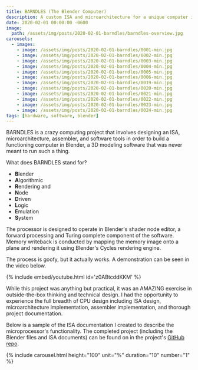 ```yaml
---
title: BARNDLES (The Blender Computer)
description: A custom ISA and microarchitecture for a unique computer implemented with 3D shaders.
date: 2020-02-01 00:00:00 -0600
image:
  path: /assets/img/posts/2020-02-01-barndles/barndles-overview.jpg
carousels:
  - images:
    - image: /assets/img/posts/2020-02-01-barndles/0001-min.jpg
    - image: /assets/img/posts/2020-02-01-barndles/0002-min.jpg
    - image: /assets/img/posts/2020-02-01-barndles/0003-min.jpg
    - image: /assets/img/posts/2020-02-01-barndles/0004-min.jpg
    - image: /assets/img/posts/2020-02-01-barndles/0005-min.jpg
    - image: /assets/img/posts/2020-02-01-barndles/0006-min.jpg
    - image: /assets/img/posts/2020-02-01-barndles/0019-min.jpg
    - image: /assets/img/posts/2020-02-01-barndles/0020-min.jpg
    - image: /assets/img/posts/2020-02-01-barndles/0021-min.jpg
    - image: /assets/img/posts/2020-02-01-barndles/0022-min.jpg
    - image: /assets/img/posts/2020-02-01-barndles/0023-min.jpg
    - image: /assets/img/posts/2020-02-01-barndles/0024-min.jpg
tags: [hardware, software, blender]
---
```


BARNDLES is a crazy computing project that involves designing an ISA, microarchitecture, assembler, and software tools in order to build a functioning computer in Blender, a 3D modeling software that was never meant to run such a thing.

What does BARNDLES stand for?

- **B**lender
- **A**lgorithmic
- **R**endering and
- **N**ode
- **D**riven
- **L**ogic
- **E**mulation
- **S**ystem

The processor is designed to operate in Blender's shader node editor, a forward processing and Turing complete component of the software. Memory writeback is conducted by mapping the memory image onto a plane and rendering it using Blender's Cycles rendering engine.

The process is goofy, but it actually works. A demonstration can be seen in the video below.

{% include embed/youtube.html id='z0ABtcddKKM' %}

While this project was anything but practical, it was an AMAZING exercise in outside-the-box thinking and technical design. I had the opportunity to experience the full breadth of CPU design including ISA design, microarchitecture implementation, assembler implementation, and thorough project documentation.

Below is a sample of the ISA documentation I created to describe the microprocessor's functionality. The completed project (including the Blender files and ISA documents) can be found on in the project's [GitHub repo](https://github.com/grantwilk/barndles).

{% include carousel.html height="100" unit="%" duration="10" number="1" %}

